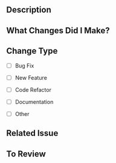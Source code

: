 ## Description
<!--- - A general summary of the changes proposed in the pull request -->


## What Changes Did I Make?
<!--- A list of key changes to highlight -->


## Change Type
- [ ] Bug Fix
- [ ] New Feature
- [ ] Code Refactor
- [ ] Documentation
- [ ] Other


## Related Issue
<!--- A reference to a related issue in your repository -->
<!--- Please link to the issue here: # -->


## To Review
<!-- All team members will be automatically tagged as reviewers but you can @mentions members here if you want a review from specific people -->


<!--  Thanks for sending a pull request! -->